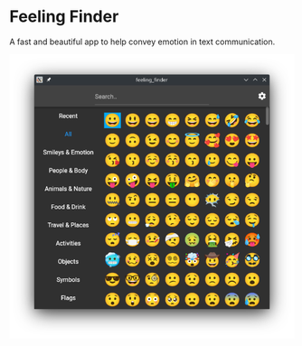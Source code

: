 # Feeling Finder

A fast and beautiful app to help convey emotion in text communication.


![](screenshots/screenshot.png)
